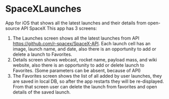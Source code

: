 # SpaceXLaunches
App for iOS that shows all the latest launches and their details from open-source API SpaceX
This app has 3 screens:
1) The Launches screen shows all the latest launches from API https://github.com/r-spacex/SpaceX-API.
   Each launch cell has an image, launch name, and date, also there is an opportunity to add or delete a launch to Favorites.
2) Details screen shows webcast, rocket name, payload mass, and wiki website, also there is an opportunity to add or delete launch to Favorites. (Some parameters can be absent,
   because of API)
3) The Favorites screen shows the list of all added by user launches, they are saved in local DB, so after the app restarts they will be re-displayed. From that screen user
   can delete the launch from favorites and open details of the saved launch.
